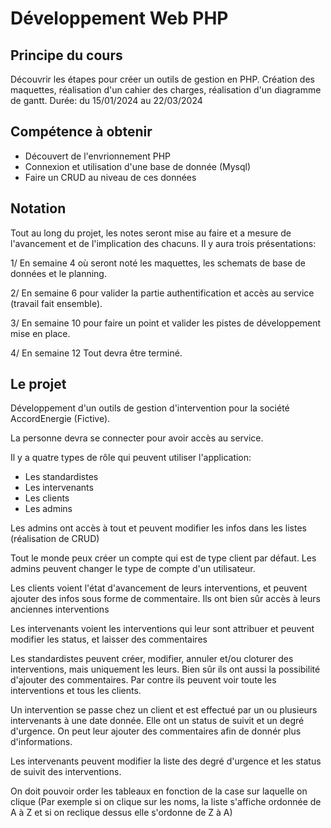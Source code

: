 # Développement Web PHP

## Principe du cours

Découvrir les étapes pour créer un outils de gestion en PHP.
Création des maquettes, réalisation d'un cahier des charges, réalisation d'un diagramme de gantt.
Durée: du 15/01/2024  au 22/03/2024

## Compétence à obtenir

- Découvert de l'envrionnement PHP
- Connexion et utilisation d'une base de donnée (Mysql)
- Faire un CRUD au niveau de ces données

## Notation

Tout au long du projet, les notes seront mise au faire et a mesure de l'avancement et de l'implication des chacuns. Il y aura trois présentations:

1/ En semaine 4 où seront noté les maquettes, les schemats de base de données et le planning.

2/ En semaine 6 pour valider la partie authentification et accès au service (travail fait ensemble).

3/ En semaine 10 pour faire un point et valider les pistes de développement mise en place.

4/ En semaine 12 Tout devra être terminé.

## Le projet

Développement d'un outils de gestion d'intervention pour la société AccordEnergie (Fictive).

La personne devra se connecter pour avoir accès au service.

Il y a quatre types de rôle qui peuvent utiliser l'application:
- Les standardistes
- Les intervenants
- Les clients
- Les admins

Les admins ont accès à tout et peuvent modifier les infos dans les listes (réalisation de CRUD)

Tout le monde peux créer un compte qui est de type client par défaut. Les admins peuvent changer le type de compte d'un utilisateur.

Les clients voient l'état d'avancement de leurs interventions, et peuvent ajouter des infos sous forme de commentaire. Ils ont bien sûr accès à leurs anciennes interventions

Les intervenants voient les interventions qui leur sont attribuer et peuvent modifier les status, et laisser des commentaires

Les standardistes peuvent créer, modifier, annuler et/ou cloturer des interventions, mais uniquement les leurs. Bien sûr ils ont aussi la possibilité d'ajouter des commentaires. Par contre ils peuvent voir toute les interventions et tous les clients.

Un intervention se passe chez un client et est effectué par un ou plusieurs intervenants à une date donnée. Elle ont un status de suivit et un degré d'urgence. On peut leur ajouter des commentaires afin de donnér plus d'informations.

Les intervenants peuvent modifier la liste des degré d'urgence et les status de suivit des interventions.

On doit pouvoir order les tableaux en fonction de la case sur laquelle on clique (Par exemple si on clique sur les noms, la liste s'affiche ordonnée de A à Z et si on reclique dessus elle s'ordonne de Z à A)
